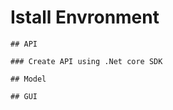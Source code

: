 # Istall Envronment 
    ## API 

    ### Create API using .Net core SDK

    ## Model 

    ## GUI  

